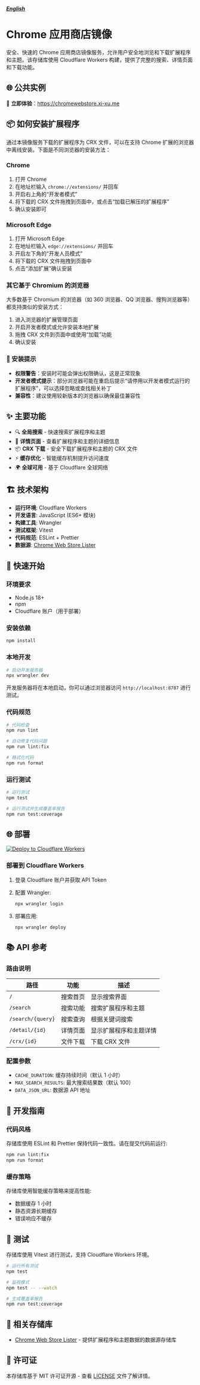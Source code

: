 ***[English](README.en.md)***

# Chrome 应用商店镜像

安全、快速的 Chrome 应用商店镜像服务，允许用户安全地浏览和下载扩展程序和主题。该存储库使用 Cloudflare Workers 构建，提供了完整的搜索、详情页面和下载功能。

## 🌐 公共实例

🎯 **立即体验**：<https://chromewebstore.xi-xu.me>

## 📦 如何安装扩展程序

通过本镜像服务下载的扩展程序为 CRX 文件，可以在支持 Chrome 扩展的浏览器中离线安装。下面是不同浏览器的安装方法：

### Chrome

1. 打开 Chrome
2. 在地址栏输入 `chrome://extensions/` 并回车
3. 开启右上角的“开发者模式”
4. 将下载的 CRX 文件拖拽到页面中，或点击“加载已解压的扩展程序”
5. 确认安装即可

### Microsoft Edge

1. 打开 Microsoft Edge
2. 在地址栏输入 `edge://extensions/` 并回车
3. 开启左下角的“开发人员模式”
4. 将下载的 CRX 文件拖拽到页面中
5. 点击“添加扩展”确认安装

### 其它基于 Chromium 的浏览器

大多数基于 Chromium 的浏览器（如 360 浏览器、QQ 浏览器、搜狗浏览器等）都支持类似的安装方式：

1. 进入浏览器的扩展管理页面
2. 开启开发者模式或允许安装本地扩展
3. 拖拽 CRX 文件到页面中或使用“加载”功能
4. 确认安装

### 🔧 安装提示

- **权限警告**：安装时可能会弹出权限确认，这是正常现象
- **开发者模式提示**：部分浏览器可能在重启后提示“请停用以开发者模式运行的扩展程序”，可以选择忽略或查找相关补丁
- **兼容性**：建议使用较新版本的浏览器以确保最佳兼容性

## ✨ 主要功能

- 🔍 **全局搜索** - 快速搜索扩展程序和主题
- 📄 **详情页面** - 查看扩展程序和主题的详细信息
- 📦 **CRX 下载** - 安全下载扩展程序和主题的 CRX 文件
- ⚡ **缓存优化** - 智能缓存机制提升访问速度
- 🌍 **全球可用** - 基于 Cloudflare 全球网络

## 🏗️ 技术架构

- **运行环境**: Cloudflare Workers
- **开发语言**: JavaScript (ES6+ 模块)
- **构建工具**: Wrangler
- **测试框架**: Vitest
- **代码规范**: ESLint + Prettier
- **数据源**: [Chrome Web Store Lister](https://github.com/xixu-me/Chrome-Web-Store-Lister)

## 🚀 快速开始

### 环境要求

- Node.js 18+
- npm
- Cloudflare 账户（用于部署）

### 安装依赖

```bash
npm install
```

### 本地开发

```bash
# 启动开发服务器
npx wrangler dev
```

开发服务器将在本地启动，你可以通过浏览器访问 `http://localhost:8787` 进行测试。

### 代码规范

```bash
# 代码检查
npm run lint

# 自动修复代码问题
npm run lint:fix

# 格式化代码
npm run format
```

### 运行测试

```bash
# 运行测试
npm test

# 运行测试并生成覆盖率报告
npm run test:coverage
```

## 🌐 部署

[![Deploy to Cloudflare Workers](https://deploy.workers.cloudflare.com/button)](https://deploy.workers.cloudflare.com/?url=https://github.com/xixu-me/Chrome-Web-Store-Mirror)

### 部署到 Cloudflare Workers

1. 登录 Cloudflare 账户并获取 API Token
2. 配置 Wrangler:

    ```bash
    npx wrangler login
    ```

3. 部署应用:

    ```bash
    npx wrangler deploy
    ```

## 📚 API 参考

### 路由说明

| 路径 | 功能 | 描述 |
|------|------|------|
| `/` | 搜索首页 | 显示搜索界面 |
| `/search` | 搜索功能 | 搜索扩展程序和主题 |
| `/search/{query}` | 搜索查询 | 根据关键词搜索 |
| `/detail/{id}` | 详情页面 | 显示扩展程序和主题详情 |
| `/crx/{id}` | 文件下载 | 下载 CRX 文件 |

### 配置参数

- `CACHE_DURATION`: 缓存持续时间（默认 1 小时）
- `MAX_SEARCH_RESULTS`: 最大搜索结果数（默认 100）
- `DATA_JSON_URL`: 数据源 API 地址

## 🔧 开发指南

### 代码风格

存储库使用 ESLint 和 Prettier 保持代码一致性。请在提交代码前运行:

```bash
npm run lint:fix
npm run format
```

### 缓存策略

存储库使用智能缓存策略来提高性能:

- 数据缓存 1 小时
- 静态资源长期缓存
- 错误响应不缓存

## 🧪 测试

存储库使用 Vitest 进行测试，支持 Cloudflare Workers 环境。

```bash
# 运行所有测试
npm test

# 监视模式
npm test -- --watch

# 生成覆盖率报告
npm run test:coverage
```

## 🔗 相关存储库

- [Chrome Web Store Lister](https://github.com/xixu-me/Chrome-Web-Store-Lister) - 提供扩展程序和主题数据的数据源存储库

## 📄 许可证

本存储库基于 MIT 许可证开源 - 查看 [LICENSE](LICENSE) 文件了解详情。

